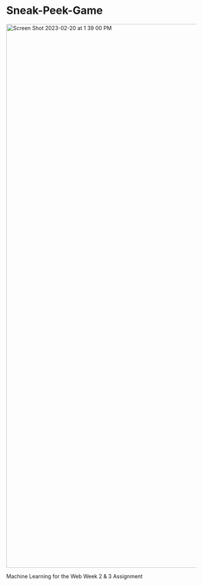 # Sneak-Peek-Game

<img width="1440" alt="Screen Shot 2023-02-20 at 1 39 00 PM" src="https://user-images.githubusercontent.com/55421510/220179602-abc8e44f-1e87-41c5-9efa-dbd72f0d745c.png">

Machine Learning for the Web Week 2 & 3 Assignment

